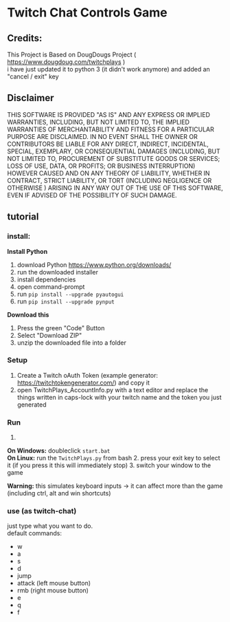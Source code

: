 # Twitch Chat Controls Game
## Credits:
This Project is Based on DougDougs Project ( https://www.dougdoug.com/twitchplays )  
i have just updated it to python 3 (it didn't work anymore) and added an "cancel / exit" key
## Disclaimer
THIS SOFTWARE IS PROVIDED  "AS IS" AND ANY EXPRESS OR IMPLIED WARRANTIES, INCLUDING, BUT NOT LIMITED TO, THE IMPLIED WARRANTIES OF MERCHANTABILITY AND FITNESS FOR A PARTICULAR PURPOSE ARE DISCLAIMED. IN NO EVENT SHALL THE OWNER OR CONTRIBUTORS BE LIABLE FOR ANY DIRECT, INDIRECT, INCIDENTAL, SPECIAL, EXEMPLARY, OR CONSEQUENTIAL DAMAGES (INCLUDING, BUT NOT LIMITED TO, PROCUREMENT OF SUBSTITUTE GOODS OR SERVICES; LOSS OF USE, DATA, OR PROFITS; OR BUSINESS INTERRUPTION) HOWEVER CAUSED AND ON ANY THEORY OF LIABILITY, WHETHER IN CONTRACT, STRICT LIABILITY, OR TORT (INCLUDING NEGLIGENCE OR OTHERWISE ) ARISING IN ANY WAY OUT OF THE USE OF THIS SOFTWARE, EVEN IF ADVISED OF THE POSSIBILITY OF SUCH DAMAGE. 
## tutorial
### install:

**__Install Python__**  

1. download Python https://www.python.org/downloads/
2. run the downloaded installer
3. install dependencies
  1. open command-prompt
  2. run ```pip install --upgrade pyautogui```
  3. run ```pip install --upgrade pynput```

**__Download this__**

1. Press the green "Code" Button
2. Select "Download ZIP"
3. unzip the downloaded file into a folder

### Setup
1. Create a Twitch oAuth Token (example generator: https://twitchtokengenerator.com/) and copy it
2. open TwitchPlays_AccountInfo.py with a text editor and replace the things written in caps-lock with your twitch name and the token you just generated

### Run
1.
  **On Windows:** doubleclick ```start.bat```  
  **On Linux:** run the ```TwitchPlays.py``` from bash
2. press your exit key to select it (if you press it this will immediately stop)
3. switch your window to the game

**Warning:** this simulates keyboard inputs -> it can affect more than the game (including ctrl, alt and win shortcuts)

### use (as twitch-chat)
just type what you want to do.  
default commands:
- w
- a
- s
- d
- jump
- attack (left mouse button)
- rmb (right mouse button)
- e
- q
- f
